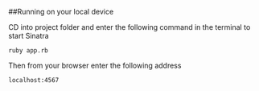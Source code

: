 ##Running on your local device

CD into project folder and enter the following command in the terminal to start Sinatra

```ruby app.rb```

Then from your browser enter the following address

```localhost:4567``` 

